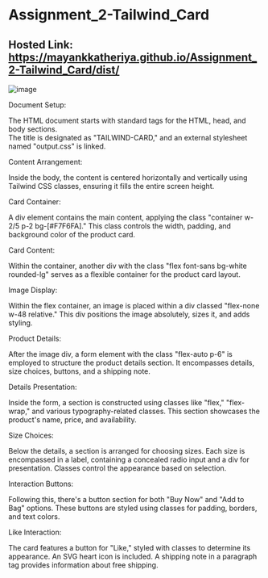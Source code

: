 # Assignment_2-Tailwind_Card
## Hosted Link: https://mayankkatheriya.github.io/Assignment_2-Tailwind_Card/dist/
![image](https://github.com/Mayankkatheriya/Assignment_2-Tailwind_Card/assets/128832286/ff0b6c5c-335d-405a-9e48-f936a650a903)

Document Setup:

The HTML document starts with standard tags for the HTML, head, and body sections.\
The title is designated as "TAILWIND-CARD," and an external stylesheet named "output.css" is linked.

Content Arrangement:

Inside the body, the content is centered horizontally and vertically using Tailwind CSS classes, ensuring it fills the entire screen height.

Card Container:

A div element contains the main content, applying the class "container w-2/5 p-2 bg-[#F7F6FA]." This class controls the width, padding, and background color of the product card.

Card Content:

Within the container, another div with the class "flex font-sans bg-white rounded-lg" serves as a flexible container for the product card layout.

Image Display:

Within the flex container, an image is placed within a div classed "flex-none w-48 relative." This div positions the image absolutely, sizes it, and adds styling.

Product Details:

After the image div, a form element with the class "flex-auto p-6" is employed to structure the product details section. It encompasses details, size choices, buttons, and a shipping note.

Details Presentation:

Inside the form, a section is constructed using classes like "flex," "flex-wrap," and various typography-related classes. This section showcases the product's name, price, and availability.

Size Choices:

Below the details, a section is arranged for choosing sizes. Each size is encompassed in a label, containing a concealed radio input and a div for presentation. Classes control the appearance based on selection.

Interaction Buttons:

Following this, there's a button section for both "Buy Now" and "Add to Bag" options. These buttons are styled using classes for padding, borders, and text colors.

Like Interaction:

The card features a button for "Like," styled with classes to determine its appearance. An SVG heart icon is included. A shipping note in a paragraph tag provides information about free shipping.
